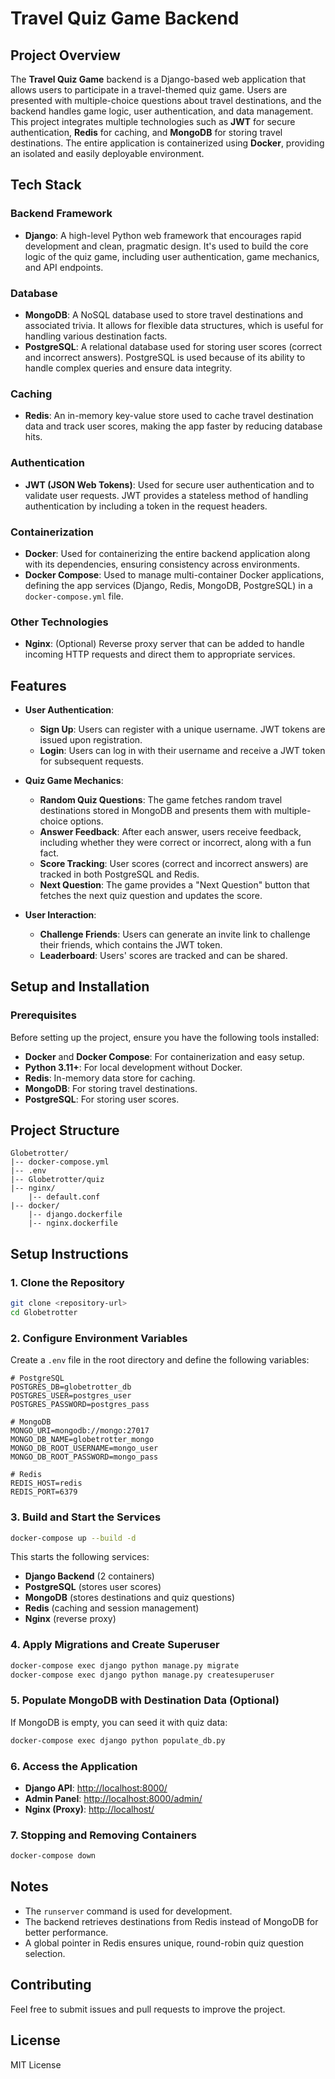 # **Travel Quiz Game Backend**

## **Project Overview**

The **Travel Quiz Game** backend is a Django-based web application that allows users to participate in a travel-themed quiz game. Users are presented with multiple-choice questions about travel destinations, and the backend handles game logic, user authentication, and data management. This project integrates multiple technologies such as **JWT** for secure authentication, **Redis** for caching, and **MongoDB** for storing travel destinations. The entire application is containerized using **Docker**, providing an isolated and easily deployable environment.

## **Tech Stack**

### **Backend Framework**
- **Django**: A high-level Python web framework that encourages rapid development and clean, pragmatic design. It's used to build the core logic of the quiz game, including user authentication, game mechanics, and API endpoints.

### **Database**
- **MongoDB**: A NoSQL database used to store travel destinations and associated trivia. It allows for flexible data structures, which is useful for handling various destination facts.
- **PostgreSQL**: A relational database used for storing user scores (correct and incorrect answers). PostgreSQL is used because of its ability to handle complex queries and ensure data integrity.

### **Caching**
- **Redis**: An in-memory key-value store used to cache travel destination data and track user scores, making the app faster by reducing database hits.

### **Authentication**
- **JWT (JSON Web Tokens)**: Used for secure user authentication and to validate user requests. JWT provides a stateless method of handling authentication by including a token in the request headers.

### **Containerization**
- **Docker**: Used for containerizing the entire backend application along with its dependencies, ensuring consistency across environments.
- **Docker Compose**: Used to manage multi-container Docker applications, defining the app services (Django, Redis, MongoDB, PostgreSQL) in a `docker-compose.yml` file.

### **Other Technologies**
- **Nginx**: (Optional) Reverse proxy server that can be added to handle incoming HTTP requests and direct them to appropriate services.

## **Features**

- **User Authentication**:
  - **Sign Up**: Users can register with a unique username. JWT tokens are issued upon registration.
  - **Login**: Users can log in with their username and receive a JWT token for subsequent requests.

- **Quiz Game Mechanics**:
  - **Random Quiz Questions**: The game fetches random travel destinations stored in MongoDB and presents them with multiple-choice options.
  - **Answer Feedback**: After each answer, users receive feedback, including whether they were correct or incorrect, along with a fun fact.
  - **Score Tracking**: User scores (correct and incorrect answers) are tracked in both PostgreSQL and Redis.
  - **Next Question**: The game provides a "Next Question" button that fetches the next quiz question and updates the score.

- **User Interaction**:
  - **Challenge Friends**: Users can generate an invite link to challenge their friends, which contains the JWT token.
  - **Leaderboard**: Users' scores are tracked and can be shared.

## **Setup and Installation**

### **Prerequisites**

Before setting up the project, ensure you have the following tools installed:

- **Docker** and **Docker Compose**: For containerization and easy setup.
- **Python 3.11+**: For local development without Docker.
- **Redis**: In-memory data store for caching.
- **MongoDB**: For storing travel destinations.
- **PostgreSQL**: For storing user scores.


## Project Structure

```
Globetrotter/
|-- docker-compose.yml
|-- .env
|-- Globetrotter/quiz
|-- nginx/
    |-- default.conf
|-- docker/
    |-- django.dockerfile
    |-- nginx.dockerfile
```

## Setup Instructions

### 1. Clone the Repository

```sh
git clone <repository-url>
cd Globetrotter
```

### 2. Configure Environment Variables

Create a `.env` file in the root directory and define the following variables:

```env
# PostgreSQL
POSTGRES_DB=globetrotter_db
POSTGRES_USER=postgres_user
POSTGRES_PASSWORD=postgres_pass

# MongoDB
MONGO_URI=mongodb://mongo:27017
MONGO_DB_NAME=globetrotter_mongo
MONGO_DB_ROOT_USERNAME=mongo_user
MONGO_DB_ROOT_PASSWORD=mongo_pass

# Redis
REDIS_HOST=redis
REDIS_PORT=6379
```

### 3. Build and Start the Services

```sh
docker-compose up --build -d
```

This starts the following services:

- **Django Backend** (2 containers)
- **PostgreSQL** (stores user scores)
- **MongoDB** (stores destinations and quiz questions)
- **Redis** (caching and session management)
- **Nginx** (reverse proxy)

### 4. Apply Migrations and Create Superuser

```sh
docker-compose exec django python manage.py migrate
docker-compose exec django python manage.py createsuperuser
```

### 5. Populate MongoDB with Destination Data (Optional)

If MongoDB is empty, you can seed it with quiz data:

```sh
docker-compose exec django python populate_db.py
```

### 6. Access the Application

- **Django API**: [http://localhost:8000/](http://localhost:8000/)
- **Admin Panel**: [http://localhost:8000/admin/](http://localhost:8000/admin/)
- **Nginx (Proxy)**: [http://localhost/](http://localhost/)


### 7. Stopping and Removing Containers

```sh
docker-compose down
```

## Notes

- The `runserver` command is used for development.
- The backend retrieves destinations from Redis instead of MongoDB for better performance.
- A global pointer in Redis ensures unique, round-robin quiz question selection.

## Contributing

Feel free to submit issues and pull requests to improve the project.

## License

MIT License

